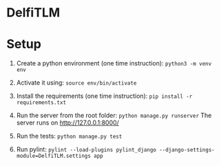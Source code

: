 # DelfiTLM

# Setup

1. Create a python environment (one time instruction):
`python3 -m venv env`

2. Activate it using:
`source env/bin/activate`

3. Install the requirements (one time instruction):
`pip install -r requirements.txt`

4. Run the server from the root folder: 
`python manage.py runserver` The server runs on http://127.0.0.1:8000/

5. Run the tests:
`python manage.py test`

6. Run pylint:
`pylint --load-plugins pylint_django --django-settings-module=DelfiTLM.settings app`

